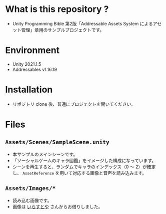 # What is this repository ?

- Unity Programming Bible 第2版「Addressable Assets System によるアセット管理」章用のサンプルプロジェクトです。

# Environment

- Unity 2021.1.5
- Addressables v1.16.19

# Installation

- リポジトリ clone 後、普通にプロジェクトを開いてください。

# Files

## `Assets/Scenes/SampleScene.unity`

- 本サンプルのメインシーンです。
- 「ソーシャルゲームのキャラ図鑑」をイメージした構成になっています。
- シーンを再生すると、ランダムでキャラのインデックス（0 〜 2）が確定し、 `AssetReference` を用いて対応する画像と音声を読み込みます。

## `Assets/Images/*`

- 読み込む画像です。
- 画像は [いらすとや](https://www.irasutoya.com/) さんからお借りしました。


